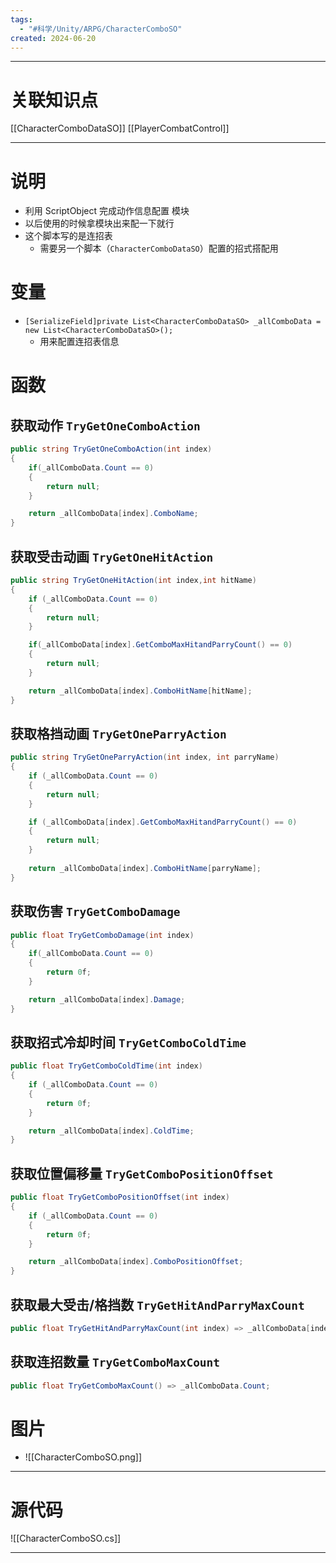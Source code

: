 ```yaml
---
tags:
  - "#科学/Unity/ARPG/CharacterComboSO"
created: 2024-06-20
---
```


---
# 关联知识点

[[CharacterComboDataSO]] [[PlayerCombatControl]]

---
# 说明

- 利用 ScriptObject 完成动作信息配置 模块
- 以后使用的时候拿模块出来配一下就行
- 这个脚本写的是连招表
	- 需要另一个脚本（`CharacterComboDataSO`）配置的招式搭配用
# 变量

- `[SerializeField]private List<CharacterComboDataSO> _allComboData = new List<CharacterComboDataSO>();`
	- 用来配置连招表信息
# 函数

## 获取动作 `TryGetOneComboAction`

```C#
public string TryGetOneComboAction(int index)
{
	if(_allComboData.Count == 0)
	{
		return null;
	}

	return _allComboData[index].ComboName;
}
```
## 获取受击动画 `TryGetOneHitAction`

```C#
public string TryGetOneHitAction(int index,int hitName)
{
	if (_allComboData.Count == 0)
	{
		return null;
	}

	if(_allComboData[index].GetComboMaxHitandParryCount() == 0)
	{
		return null;
	}

	return _allComboData[index].ComboHitName[hitName];
}
```
## 获取格挡动画 `TryGetOneParryAction`

```C#
public string TryGetOneParryAction(int index, int parryName)
{
	if (_allComboData.Count == 0)
	{
		return null;
	}

	if (_allComboData[index].GetComboMaxHitandParryCount() == 0)
	{
		return null;
	}
 
	return _allComboData[index].ComboHitName[parryName];
}
```
## 获取伤害 `TryGetComboDamage`

```C#
public float TryGetComboDamage(int index)
{
	if(_allComboData.Count == 0)
	{
		return 0f;
	}

	return _allComboData[index].Damage;
}
```
## 获取招式冷却时间 `TryGetComboColdTime`
```C#
public float TryGetComboColdTime(int index)
{
	if (_allComboData.Count == 0)
	{
		return 0f;
	}

	return _allComboData[index].ColdTime;
}
```
## 获取位置偏移量 `TryGetComboPositionOffset`

```C#
public float TryGetComboPositionOffset(int index)
{
	if (_allComboData.Count == 0)
	{
		return 0f;
	}

	return _allComboData[index].ComboPositionOffset;
}
```
## 获取最大受击/格挡数 `TryGetHitAndParryMaxCount`

```C#
public float TryGetHitAndParryMaxCount(int index) => _allComboData[index].GetComboMaxHitandParryCount();
```
## 获取连招数量 `TryGetComboMaxCount`

```C#
public float TryGetComboMaxCount() => _allComboData.Count;
```
# 图片

- ![[CharacterComboSO.png]]

---
# 源代码

![[CharacterComboSO.cs]]

---